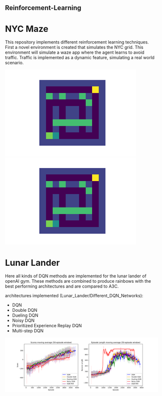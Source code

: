 ## Reinforcement-Learning

# NYC Maze
This repository implements different reinforcement learning techniques. First a novel environment is created that simulates the NYC grid. This environment will simulate a waze app where the agent learns to avoid traffic. Traffic is implemented as a dynamic feature, simulating a real world scenario. 


![](NYC_maze/Gifs/Animation_hard2.gif)
![](NYC_maze/Gifs/Animation_hard1.gif)


# Lunar Lander
Here all kinds of DQN methods are implemented for the lunar lander of openAI gym. These methods are combined to produce rainbows with the best performing architectures and are compared to A3C. 

architectures implemented (Lunar_Lander/Different_DQN_Networks):
- DQN
- Double DQN
- Dueling DQN
- Noisy DQN
- Prioritized Experience Replay DQN
- Multi-step DQN

<img src="Lunar_Lander/Different_DQN_Networks/Graphs/PER_DQN.png" width="900"/>
